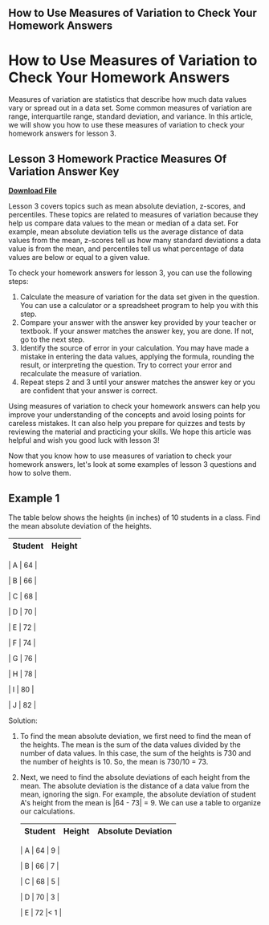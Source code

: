 ## How to Use Measures of Variation to Check Your Homework Answers

  
# How to Use Measures of Variation to Check Your Homework Answers
 
Measures of variation are statistics that describe how much data values vary or spread out in a data set. Some common measures of variation are range, interquartile range, standard deviation, and variance. In this article, we will show you how to use these measures of variation to check your homework answers for lesson 3.
 
## Lesson 3 Homework Practice Measures Of Variation Answer Key


[**Download File**](https://www.google.com/url?q=https%3A%2F%2Furluss.com%2F2tKcXD&sa=D&sntz=1&usg=AOvVaw0qJPvRyvd1YQGRIatjpYKq)

 
Lesson 3 covers topics such as mean absolute deviation, z-scores, and percentiles. These topics are related to measures of variation because they help us compare data values to the mean or median of a data set. For example, mean absolute deviation tells us the average distance of data values from the mean, z-scores tell us how many standard deviations a data value is from the mean, and percentiles tell us what percentage of data values are below or equal to a given value.
 
To check your homework answers for lesson 3, you can use the following steps:
 
1. Calculate the measure of variation for the data set given in the question. You can use a calculator or a spreadsheet program to help you with this step.
2. Compare your answer with the answer key provided by your teacher or textbook. If your answer matches the answer key, you are done. If not, go to the next step.
3. Identify the source of error in your calculation. You may have made a mistake in entering the data values, applying the formula, rounding the result, or interpreting the question. Try to correct your error and recalculate the measure of variation.
4. Repeat steps 2 and 3 until your answer matches the answer key or you are confident that your answer is correct.

Using measures of variation to check your homework answers can help you improve your understanding of the concepts and avoid losing points for careless mistakes. It can also help you prepare for quizzes and tests by reviewing the material and practicing your skills. We hope this article was helpful and wish you good luck with lesson 3!
  
Now that you know how to use measures of variation to check your homework answers, let's look at some examples of lesson 3 questions and how to solve them.
 
## Example 1
 
The table below shows the heights (in inches) of 10 students in a class. Find the mean absolute deviation of the heights.

| Student | Height |
| --- | --- |

| A | 64 |

| B | 66 |

| C | 68 |

| D | 70 |

| E | 72 |

| F | 74 |

| G | 76 |

| H | 78 |

| I | 80 |

| J | 82 |

Solution:

1. To find the mean absolute deviation, we first need to find the mean of the heights. The mean is the sum of the data values divided by the number of data values. In this case, the sum of the heights is 730 and the number of heights is 10. So, the mean is 730/10 = 73.
2. Next, we need to find the absolute deviations of each height from the mean. The absolute deviation is the distance of a data value from the mean, ignoring the sign. For example, the absolute deviation of student A's height from the mean is |64 - 73| = 9. We can use a table to organize our calculations.

    | Student | Height | Absolute Deviation |
    | --- | --- | --- |

    | A | 64 | 9 |

    | B | 66 | 7 |

    | C | 68 | 5 |

    | D | 70 | 3 |

    | E | 72 |< 1 |

<tr 0f148eb4a0

